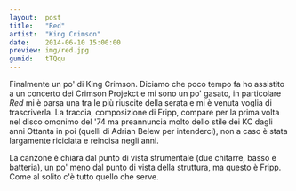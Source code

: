 ```yaml
---
layout:  post
title:   "Red"
artist:  "King Crimson"
date:    2014-06-10 15:00:00
preview: img/red.jpg
gumid:   tTQqu
---
```


Finalmente un po' di King Crimson. Diciamo che poco tempo fa ho assistito a un
concerto dei Crimson Projekct e mi sono un po' gasato, in particolare *Red* mi
è parsa una tra le più riuscite della serata e mi è venuta voglia di
trascriverla. La traccia, composizione di Fripp, compare per la prima volta nel
disco omonimo del '74 ma preannuncia molto dello stile dei KC dagli anni
Ottanta in poi (quelli di Adrian Belew per intenderci), non a caso è stata
largamente riciclata e reincisa negli anni.

La canzone è chiara dal punto di vista strumentale (due chitarre, basso e
batteria), un po' meno dal punto di vista della struttura, ma questo è Fripp.
Come al solito c'è tutto quello che serve.
